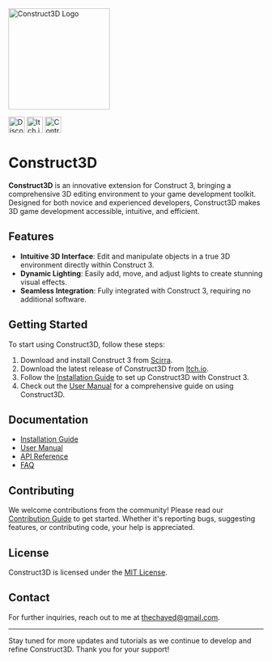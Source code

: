 <img src="https://img.itch.zone/aW1hZ2UvMjc4MzM3OC8xNjY4NzU3My5wbmc=/original/T7i30X.png" alt="Construct3D Logo" width="200" height="200"/>
<p><span></span><a href = "https://cairocreative.itch.io/construct3d"><img src="https://discord.gg/NQV8k4a5" alt="Discord" width="32"/></a> <a href="https://cairocreative.itch.io/construct3d"><img src="https://static-00.iconduck.com/assets.00/itch-io-icon-1024x1024-fev9qpvd.png" alt="Itch.io" width="32"/></a> <img src="https://static-00.iconduck.com/assets.00/document-round-icon-2048x2048-gay00wsr.png" alt="Contribution Guide" width="32"/></p>


# Construct3D

**Construct3D** is an innovative extension for Construct 3, bringing a comprehensive 3D editing environment to your game development toolkit. Designed for both novice and experienced developers, Construct3D makes 3D game development accessible, intuitive, and efficient.

## Features

- **Intuitive 3D Interface**: Edit and manipulate objects in a true 3D environment directly within Construct 3.
- **Dynamic Lighting**: Easily add, move, and adjust lights to create stunning visual effects.
- **Seamless Integration**: Fully integrated with Construct 3, requiring no additional software.

## Getting Started

To start using Construct3D, follow these steps:

1. Download and install Construct 3 from [Scirra](https://www.construct.net/).
2. Download the latest release of Construct3D from [Itch.io](https://cairocreative.itch.io/construct3d).
3. Follow the [Installation Guide](path/to/installation-guide) to set up Construct3D with Construct 3.
4. Check out the [User Manual](path/to/user-manual) for a comprehensive guide on using Construct3D.

## Documentation

- [Installation Guide](path/to/installation-guide)
- [User Manual](path/to/user-manual)
- [API Reference](path/to/api-reference)
- [FAQ](path/to/faq)

## Contributing

We welcome contributions from the community! Please read our [Contribution Guide](path/to/contribution-guide) to get started. Whether it's reporting bugs, suggesting features, or contributing code, your help is appreciated.

## License

Construct3D is licensed under the [MIT License](LICENSE).

## Contact

For further inquiries, reach out to me at [thechayed@gmail.com](mailto:thechayed@gmail.com).

---

Stay tuned for more updates and tutorials as we continue to develop and refine Construct3D. Thank you for your support!
